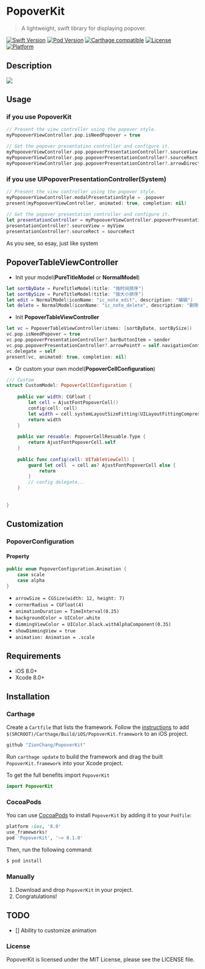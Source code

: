 PopoverKit
==========

> A lightweight, swift library for displaying popover.


[![Swift Version][swift-image]][swift-url]
[![Pod Version](http://img.shields.io/cocoapods/v/PopoverKit.svg)](http://cocoadocs.org/docsets/PopoverKit/)
[![Carthage compatible](https://img.shields.io/badge/Carthage-compatible-4BC51D.svg?style=flat)](https://github.com/Carthage/Carthage)
[![License](http://img.shields.io/badge/license-MIT-blue.svg)](http://opensource.org/licenses/MIT)
[![Platform](https://img.shields.io/cocoapods/p/LFAlertController.svg?style=flat)](http://cocoapods.org/pods/LFAlertController)

## Description

![](https://github.com/ZionChang/PopoverKit/blob/master/Demo/demo.gif)





## Usage

### if you use PopoverKit

```swift
// Present the view controller using the popover style.        
myPopooverViewController.pop.isNeedPopover = true

// Get the popover presentation controller and configure it.
myPopooverViewController.pop.popoverPresentationController?.sourceView = sender
myPopooverViewController.pop.popoverPresentationController?.sourceRect = sender.bounds
myPopooverViewController.pop.popoverPresentationController?.arrowDirection = .up

```

### if you use UIPopoverPresentationController(System)

```swift 
// Present the view controller using the popover style.
myPopooverViewController.modalPresentationStyle = .popover
present(myPopooverViewController, animated: true, completion: nil)
 
// Get the popover presentation controller and configure it.
let presentationController = myPopooverViewController.popoverPresentationController
presentationController?.sourceView = myView
presentationController?.sourceRect = sourceRect
```

As you see, so esay, just like system

## PopoverTableViewController

* Init your model(**PureTitleModel** or **NormalModel**)

```swift
let sortByDate = PureTitleModel(title: "按时间排序")
let sortBySize = PureTitleModel(title: "按大小排序")
let edit = NormalModel(iconName: "ic_note_edit", description: "编辑")
let delete = NormalModel(iconName: "ic_note_delete", description: "删除")

```

* Init **PopoverTableViewController**

```swift
let vc = PopoverTableViewController(items: [sortByDate, sortBySize])
vc.pop.isNeedPopover = true
vc.pop.popoverPresentationController?.barButtonItem = sender
vc.pop.popoverPresentationController?.arrowPointY = self.navigationController?.navigationBar.frame.maxY
vc.delegate = self
present(vc, animated: true, completion: nil)
```

* Or custom your own model(**PopoverCellConfiguration**)

```swift
/// Custom
struct CustomModel: PopoverCellConfiguration {
    
	public var width: CGFloat {
	    let cell = AjustFontPopoverCell()
	    config(cell: cell)
	    let width = cell.systemLayoutSizeFitting(UILayoutFittingCompressedSize).width
	    return width
	}
	    
	public var resuable: PopoverCellResuable.Type {
	    return AjustFontPopoverCell.self
	}
	    
	public func config(cell: UITableViewCell) {
	    guard let cell  = cell as? AjustFontPopoverCell else {
	        return
	    }
	    // config delegate...
	}
    
    
}
```


## Customization

### PopoverConfiguration

#### Property

```swift 
public enum PopoverConfiguration.Animation {
    case scale
    case alpha
}
```

* `arrowSize = CGSize(width: 12, height: 7)`
* `cornerRadius = CGFloat(4) `
* `animationDuration = TimeInterval(0.25)`
* `backgroundColor = UIColor.white`
* `dimmingViewColor = UIColor.black.withAlphaComponent(0.35)   `
* `showDimmingView = true`
* `animation: Animation = .scale`


## Requirements

- iOS 8.0+
- Xcode 8.0+


## Installation

### Carthage
Create a `Cartfile` that lists the framework. Follow the [instructions](https://github.com/Carthage/Carthage#if-youre-building-for-ios) to add `$(SRCROOT)/Carthage/Build/iOS/PopoverKit.framework` to an iOS project.

```ruby
github "ZionChang/PopoverKit"
```

Run `carthage update` to build the framework and drag the built `PopoverKit.framework` into your Xcode project.

To get the full benefits import `PopoverKit`

``` swift
import PopoverKit
```

### CocoaPods

You can use [CocoaPods](http://cocoapods.org/) to install `PopoverKit` by adding it to your `Podfile`:

```ruby
platform :ios, '8.0'
use_frameworks!
pod 'PopoverKit', '~> 0.1.0'
```

Then, run the following command:

```ruby
$ pod install
```

### Manually
1. Download and drop ```PopoverKit``` in your project.  
2. Congratulations!  

## TODO

- [] Ability to customize animation



[swift-image]:https://img.shields.io/badge/swift-3.0-orange.svg
[swift-url]: https://swift.org/

### License

PopoverKit is licensed under the MIT License, please see the LICENSE file.
